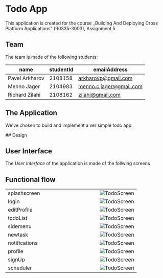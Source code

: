 # Todo App

This application is created for the course _Building And Deploying Cross Platform Applications" (R0335-3003), Assignment 5

## Team

The team is made of the following students:

| name           | studentId | emailAddress            |
|----------------|-----------|-------------------------|
| Pavel Arkharov |  2108158  | arkharovp@gmail.com     |
| Menno Jager    |  2104983  | menno.c.jager@gmail.com |
| Richard Zilahi |  2108162  |    zilahi@gmail.com     |

## The Application

We've chosen to build and implement a ver simple todo app.

## Design

## User Interface

The _User Interface_ of the application is made of the follwing screens


## Functional flow


<!-- prettier-ignore-start -->
<!-- markdownlint-disable -->
<table>
    <tr>
        <td>
            splashscreen
        </td>
        <td> </td>
        <td>
            <img style="max-width: 350px"  src="./readme/assets/screens/screen_10.png" alt="TodoScreen" />
        </td>
    </tr>
    <tr>
        <td>
            login
        </td>
        <td> </td>
        <td>
            <img style="max-width: 350px"  src="./readme/assets/screens/screen_1.png" alt="TodoScreen" />
        </td>
    </tr>
    <tr>
        <td>
            editProfile
        </td>
        <td> </td>
        <td>
            <img style="max-width: 350px"  src="./readme/assets/screens/screen_2.png" alt="TodoScreen" />
        </td>
    </tr>
    <tr>
        <td>
            todoList
        </td>
        <td> </td>
        <td>
            <img style="max-width: 350px"  src="./readme/assets/screens/screen_3.png" alt="TodoScreen" />
        </td>
    </tr>
    <tr>
        <td>
            sidemenu
        </td>
        <td> </td>
        <td>
            <img style="max-width: 350px"  src="./readme/assets/screens/screen_4.png" alt="TodoScreen" />
        </td>
    </tr>
    <tr>
        <td>
            newtask
        </td>
        <td> </td>
        <td>
            <img style="max-width: 350px"  src="./readme/assets/screens/screen_5.png" alt="TodoScreen" />
        </td>
    </tr>
    <tr>
        <td>
            notifications
        </td>
        <td> </td>
        <td>
            <img style="max-width: 350px"  src="./readme/assets/screens/screen_6.png" alt="TodoScreen" />
        </td>
    </tr>
    <tr>
        <td>
            profile
        </td>
        <td> </td>
        <td>
            <img style="max-width: 350px"  src="./readme/assets/screens/screen_7.png" alt="TodoScreen" />
        </td>
    </tr>
    <tr>
        <td>
            signUp
        </td>
        <td> </td>
        <td>
            <img style="max-width: 350px"  src="./readme/assets/screens/screen_8.png" alt="TodoScreen" />
        </td>
    </tr>
    <tr>
        <td>
            scheduler
        </td>
        <td> </td>
        <td width = 30%>
            <img   src="./readme/assets/screens/screen_9.png" alt="TodoScreen" />
        </td>
    </tr>
</table>

<!-- markdownlint-restore -->
<!-- prettier-ignore-end -->

